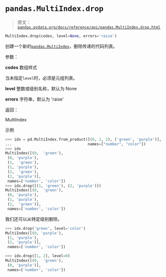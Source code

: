 # `pandas.MultiIndex.drop`

> 原文：[`pandas.pydata.org/docs/reference/api/pandas.MultiIndex.drop.html`](https://pandas.pydata.org/docs/reference/api/pandas.MultiIndex.drop.html)

```py
MultiIndex.drop(codes, level=None, errors='raise')
```

创建一个新的[`pandas.MultiIndex`](https://pandas.pydata.org/docs/reference/api/pandas.MultiIndex.html#pandas.MultiIndex "pandas.MultiIndex")，删除传递的代码列表。

参数：

**codes** 数组样式

当未指定`level`时，必须是元组列表。

**level** 整数或级别名称，默认为 None

**errors** 字符串，默认为 'raise'

返回：

MultiIndex

示例

```py
>>> idx = pd.MultiIndex.from_product([(0, 1, 2), ('green', 'purple')],
...                                  names=["number", "color"])
>>> idx
MultiIndex([(0,  'green'),
 (0, 'purple'),
 (1,  'green'),
 (1, 'purple'),
 (2,  'green'),
 (2, 'purple')],
 names=['number', 'color'])
>>> idx.drop([(1, 'green'), (2, 'purple')])
MultiIndex([(0,  'green'),
 (0, 'purple'),
 (1, 'purple'),
 (2,  'green')],
 names=['number', 'color']) 
```

我们还可以从特定级别删除。

```py
>>> idx.drop('green', level='color')
MultiIndex([(0, 'purple'),
 (1, 'purple'),
 (2, 'purple')],
 names=['number', 'color']) 
```

```py
>>> idx.drop([1, 2], level=0)
MultiIndex([(0,  'green'),
 (0, 'purple')],
 names=['number', 'color']) 
```
